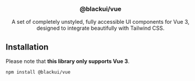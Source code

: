 <h3 align="center">
  @blackui/vue
</h3>

<p align="center">
  A set of completely unstyled, fully accessible UI components for Vue 3, designed to integrate
  beautifully with Tailwind CSS.
</p>

## Installation

Please note that **this library only supports Vue 3**.

```sh
npm install @blackui/vue
```
